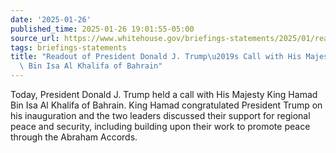 ```yaml
---
date: '2025-01-26'
published_time: 2025-01-26 19:01:55-05:00
source_url: https://www.whitehouse.gov/briefings-statements/2025/01/readout-of-president-donald-j-trumps-call-with-his-majesty-king-hamad-bin-isa-al-khalifa-of-bahrain/
tags: briefings-statements
title: "Readout of President Donald J. Trump\u2019s Call with His Majesty King Hamad\
  \ Bin Isa Al Khalifa of Bahrain"
---
```

 
Today, President Donald J. Trump held a call with His Majesty King Hamad
Bin Isa Al Khalifa of Bahrain. King Hamad congratulated President Trump
on his inauguration and the two leaders discussed their support for
regional peace and security, including building upon their work to
promote peace through the Abraham Accords.
